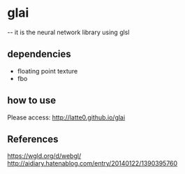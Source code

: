 # glai
--
it is the neural network library using glsl

## dependencies
- floating point texture
- fbo


## how to use
Please access:
 http://latte0.github.io/glai

## References
https://wgld.org/d/webgl/  
http://aidiary.hatenablog.com/entry/20140122/1390395760
